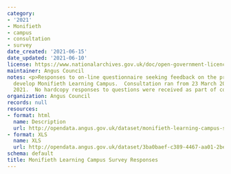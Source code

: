 ```yaml
---
category:
- '2021'
- Monifieth
- campus
- consultation
- survey
date_created: '2021-06-15'
date_updated: '2021-06-10'
license: https://www.nationalarchives.gov.uk/doc/open-government-licence/version/3/
maintainer: Angus Council
notes: <p>Responses to on-line questionnaire seeking feedback on the proposals to
  develop Monifieth Learning Campus.  Consultation ran from 23 March 2021 to 21 April
  2021.  No hardcopy responses to questions were received as part of consultation.</p>
organization: Angus Council
records: null
resources:
- format: html
  name: Description
  url: http://opendata.angus.gov.uk/dataset/monifieth-learning-campus-survey-responses
- format: XLS
  name: XLS
  url: http://opendata.angus.gov.uk/dataset/3ba0baef-c389-4467-aa01-2be5a51ce826/resource/1aaa6b12-5dd0-47d6-b361-7abe80447ce5/download/copy-of-mlc-initial-consultation-open-data.xlsx
schema: default
title: Monifieth Learning Campus Survey Responses
---
```

